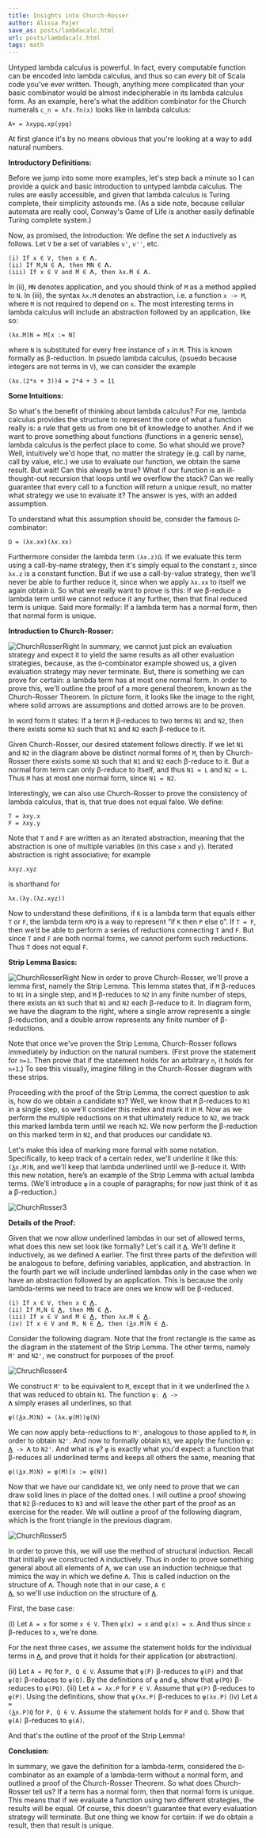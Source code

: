 ```yaml
---
title: Insights into Church-Rosser
author: Alissa Pajer
save_as: posts/lambdacalc.html
url: posts/lambdacalc.html
tags: math
---
```


Untyped lambda calculus is powerful. In fact, every computable function can be encoded into lambda calculus, and thus so can every bit of Scala code you've ever written. Though, anything more complicated than your basic combinator would be almost indecipherable in its lambda calculus form. As an example, here's what the addition combinator for the Church numerals `c_n = λfx.fn(x)` looks like in lambda calculus: 
```
A+ = λxypq.xp(ypq)
```
At first glance it's by no means obvious that you're looking at a way to add natural numbers.

**Introductory Definitions:**

Before we jump into some more examples, let's step back a minute so I can provide a quick and basic introduction to untyped lambda calculus. The rules are easily accessible, and given that lambda calculus is Turing complete, their simplicity astounds me. (As a side note, because cellular automata are really cool, Conway's Game of Life is another easily definable Turing complete system.)

Now, as promised, the introduction: We define the set `𝚲` inductively as follows. Let `V` be a set of variables `v'`, `v''`, etc.

```
(i) If x ∈ V, then x ∈ 𝚲.
(ii) If M,N ∈ 𝚲, then MN ∈ 𝚲.
(iii) If x ∈ V and M ∈ 𝚲, then λx.M ∈ 𝚲.
```

In (ii), `MN` denotes application, and you should think of `M` as a method applied to `N`. In (iii), the syntax `λx.M` denotes an abstraction, i.e. a function `x -> M`, where `M` is not required to depend on `x`. The most interesting terms in lambda calculus will include an abstraction followed by an application, like so:
```
(λx.M)N = M[x := N]
```
where `N` is substituted for every free instance of `x` in `M`. This is known formally as β-reduction. In psuedo lambda calculus, (psuedo because integers are not terms in `V`), we can consider the example 
```
(λx.(2*x + 3))4 = 2*4 + 3 = 11
```

**Some Intuitions:**

So what's the benefit of thinking about lambda calculus? For me, lambda calculus provides the structure to represent the core of what a function really is: a rule that gets us from one bit of knowledge to another. And if we want to prove something about functions (functions in a generic sense), lambda calculus is the perfect place to come. So what should we prove? Well, intuitively we'd hope that, no matter the strategy (e.g. call by name, call by value, etc.) we use to evaluate our function, we obtain the same result. But wait! Can this always be true? What if our function is an ill-thought-out recursion that loops until we overflow the stack? Can we really guarantee that every call to a function will return a unique result, no matter what strategy we use to evaluate it? The answer is yes, with an added assumption.

To understand what this assumption should be, consider the famous `Ω`-combinator: 
```
Ω = (λx.xx)(λx.xx)
```
Furthermore consider the lambda term `(λx.z)Ω`. If we evaluate this term using a call-by-name strategy, then it's simply equal to the constant `z`, since `λx.z` is a constant function. But if we use a call-by-value strategy, then we'll never be able to further reduce it, since when we apply `λx.xx` to itself we again obtain `Ω`. So what we really want to prove is this: If we β-reduce a lambda term until we cannot reduce it any further, then that final reduced term is unique. Said more formally: If a lambda term has a normal form, then that normal form is unique.

**Introduction to Church-Rosser:**

![ChurchRosserRight](/images/ChurchRosser1.png "ChurchRosser1")
In summary, we cannot just pick an evaluation strategy and expect it to yield the same results as all other evaluation strategies, because, as the `Ω`-combinator example showed us, a given evaluation strategy may never terminate. But, there is something we can prove for certain: a lambda term has at most one normal form. In order to prove this, we'll outline the proof of a more general theorem, known as the Church-Rosser Theorem. In picture form, it looks like the image to the right, where solid arrows are assumptions and dotted arrows are to be proven.


In word form it states: If a term `M` β-reduces to two terms `N1` and `N2`, then there exists some `N3` such that `N1` and `N2` each β-reduce to it.

Given Church-Rosser, our desired statement follows directly. If we let `N1` and `N2` in the diagram above be distinct normal forms of `M`, then by Church-Rosser there exists some `N3` such that `N1` and `N2` each β-reduce to it. But a normal form term can only β-reduce to itself, and thus `N1 = L` and `N2 = L`. Thus `M` has at most one normal form, since `N1 = N2`. 

Interestingly, we can also use Church-Rosser to prove the consistency of lambda calculus, that is, that true does not equal false. We define: 
```
T = λxy.x
F = λxy.y
```
Note that `T` and `F` are written as an iterated abstraction, meaning that the abstraction is one of multiple variables (in this case `x` and `y`). Iterated abstraction is right associative; for example
```
λxyz.xyz
```
is shorthand for
```
λx.(λy.(λz.xyz))
```
Now to understand these definitions, if `K` is a lambda term that equals either `T` or `F`, the lambda term `KPQ` is a way to represent “if `K` then `P` else `Q`”. If `T = F`, then we’d be able to perform a series of reductions connecting `T` and `F`. But since `T` and `F` are both normal forms, we cannot perform such reductions. Thus `T` does not equal `F`.

**Strip Lemma Basics:**

![ChurchRosserRight](/images/ChurchRosser2.png "ChurchRosser2")
Now in order to prove Church-Rosser, we'll prove a lemma first, namely the Strip Lemma. This lemma states that, if `M` β-reduces to `N1` in a single step, and `M` β-reduces to `N2` in any finite number of steps, there exists an `N3` such that `N1` and `N2` each β-reduce to it. In diagram form, we have the diagram to the right, where a single arrow represents a single β-reduction, and a double arrow represents any finite number of β-reductions. 

Note that once we've proven the Strip Lemma, Church-Rosser follows immediately by induction on the natural numbers. (First prove the statement for `n=1`. Then prove that if the statement holds for an arbitrary `n`, it holds for `n+1`.) To see this visually, imagine filling in the Church-Rosser diagram with these strips. 

Proceeding with the proof of the Strip Lemma, the correct question to ask is, how do we obtain a candidate `N3`? Well, we know that `M` β-reduces to `N1` in a single step, so we'll consider this redex and mark it in `M`. Now as we perform the multiple reductions on `M` that ultimately reduce to `N2`, we track this marked lambda term until we reach `N2`. We now perform the β-reduction on this marked term in `N2`, and that produces our candidate `N3`.

Let's make this idea of marking more formal with some notation. Specifically, to keep track of a certain redex, we'll underline it like this: <code>(<ins>λ</ins>x.M)N</code>, and we'll keep that lambda underlined until we β-reduce it. With this new notation, here’s an example of the Strip Lemma with actual lambda terms. (We’ll introduce `φ` in a couple of paragraphs; for now just think of it as a β-reduction.)

![ChurchRosser3](/images/ChurchRosser3.png "ChurchRosser3")

**Details of the Proof:**

Given that we now allow underlined lambdas in our set of allowed terms, what does this new set look like formally? Let's call it <code><ins>𝚲</ins></code>. We'll define it inductively, as we defined `𝚲` earlier. The first three parts of the definition will be analogous to before, defining variables, application, and abstraction. In the fourth part we will include underlined lambdas only in the case when we have an abstraction followed by an application. This is because the only lambda-terms we need to trace are ones we know will be β-reduced.

<pre><code>(i) If x ∈ V, then x ∈ <ins>𝚲</ins>.
(ii) If M,N ∈ <ins>𝚲</ins>, then MN ∈ <ins>𝚲</ins>.
(iii) If x ∈ V and M ∈ <ins>𝚲</ins>, then λx.M ∈ <ins>𝚲</ins>. 
(iv) If x ∈ V and M, N ∈ <ins>𝚲</ins>, then (<ins>λ</ins>x.M)N ∈ <ins>𝚲</ins>.
</code></pre>

Consider the following diagram. Note that the front rectangle is the same as the diagram in the statement of the Strip Lemma. The other terms, namely `M'` and `N2'`, we construct for purposes of the proof.

![ChruchRosser4](/images/ChurchRosser4.png "ChurchRosser4")

We construct `M'` to be equivalent to `M`, except that in it we underlined the `λ` that was reduced to obtain `N1`. The function <code>ψ: <ins>𝚲</ins> -> 𝚲</code> simply erases all underlines, so that

<pre><code>ψ((<ins>λ</ins>x.M)N) = (λx.ψ(M))ψ(N)</code></pre>

We can now apply beta-reductions to `M'`, analogous to those applied to `M`, in order to obtain `N2'`. And now to formally obtain `N3`, we apply the function <code>φ: <ins>𝚲</ins> -> 𝚲</code> to `N2'`. And what is `φ`? `φ` is exactly what you'd expect: a function that β-reduces all underlined terms and keeps all others the same, meaning that

<pre><code>φ((<ins>λ</ins>x.M)N) = φ(M)[x := φ(N)]</code></pre>

Now that we have our candidate `N3`, we only need to prove that we can draw solid lines in place of the dotted ones. I will outline a proof showing that `N2` β-reduces to `N3` and will leave the other part of the proof as an exercise for the reader. We will outline a proof of the following diagram, which is the front triangle in the previous diagram.

![ChurchRosser5](/images/ChurchRosser5.png "ChurchRosser5")

In order to prove this, we will use the method of structural induction. Recall that initially we constructed `𝚲` inductively. Thus in order to prove something general about all elements of `𝚲`, we can use an induction technique that mimics the way in which we define `𝚲`. This is called induction on the structure of `𝚲`. Though note that in our case, <code>A ∈ <ins>𝚲</ins></code>, so we'll use induction on the structure of <code><ins>𝚲</ins></code>.

First, the base case:

(i) Let `A = x` for some `x ∈ V`. Then `ψ(x) = x` and `φ(x) = x`. And thus since `x` β-reduces to `x`, we're done.

For the next three cases, we assume the statement holds for the individual terms in <code><ins>𝚲</ins></code>, and prove that it holds for their application (or abstraction).

(ii) Let `A = PQ` for `P, Q ∈ V`. Assume that `ψ(P)` β-reduces to `φ(P)` and that `ψ(Q)` β-reduces to `φ(Q)`. By the definitions of `ψ` and `φ`, show that `ψ(PQ)` β-reduces to `φ(PQ)`.
(iii) Let `A = λx.P` for `P ∈ V`. Assume that `ψ(P)` β-reduces to `φ(P)`. Using the definitions, show that `ψ(λx.P)` β-reduces to `φ(λx.P)`
(iv) Let <code>A = (<ins>λ</ins>x.P)Q</code> for `P, Q ∈ V`. Assume the statement holds for `P` and `Q`. Show that `ψ(A)` β-reduces to `φ(A)`.

And that's the outline of the proof of the Strip Lemma! 

**Conclusion:**

In summary, we gave the definition for a lambda-term, considered the `Ω`-combinator as an example of a lambda-term without a normal form, and outlined a proof of the Church-Rosser Theorem. So what does Church-Rosser tell us? If a term has a normal form, then that normal form is unique. This means that if we evaluate a function using two different strategies, the results will be equal. Of course, this doesn't guarantee that every evaluation strategy will terminate. But one thing we know for certain: if we do obtain a result, then that result is unique. 

